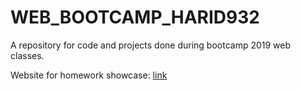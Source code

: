 # WEB_BOOTCAMP_HARID932

A repository for code and projects done during bootcamp 2019 web classes.

Website for homework showcase: [link](https://dhananjaih.github.io/WEB_BOOTCAMP_HARID932/)
